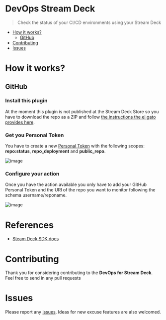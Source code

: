 # DevOps Stream Deck

> Check the status of your CI/CD environments using your Stream Deck

- [How it works?](#How-it-works?)
  - [GitHub](#GitHub)
- [Contributing](#Contributing)
- [Issues](#Issues)

# How it works?

## GitHub

### Install this plugin

At the moment this plugin is not published at the Stream Deck Store so you have to download the repo as a ZIP and follow [the instructions the el gato provides here](https://developer.elgato.com/documentation/stream-deck/sdk/create-your-own-plugin/).

### Get you Personal Token

You have to create a new [Personal Token](https://github.com/settings/tokens) with the following scopes: **repo:status**, **repo_deployment** and **public_repo**.

![image](https://user-images.githubusercontent.com/7255298/76707971-b819b500-66f3-11ea-8392-84ee9bb67deb.png)

### Configure your action

Once you have the action available you only have to add your GitHub Personal Token and the URI of the repo you want to monitor following the schema username/reponame.

![image](https://user-images.githubusercontent.com/7255298/76708059-49892700-66f4-11ea-9521-70fea46a0d80.png)

# References

- [Steam Deck SDK docs](https://developer.elgato.com/documentation/)

# Contributing

Thank you for considering contributing to the **DevOps for Stream Deck**. Feel free to send in any pull requests

# Issues

Please report any [issues](https://github.com/SantiMA10/devops-streamdeck/issues). Ideas for new excuse features are also welcomed.
